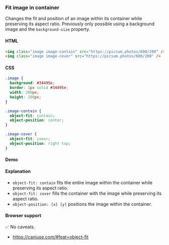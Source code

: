 ### Fit image in container

Changes the fit and position of an image within its container while preserving its aspect ratio. Previously only possible using a background image and the `background-size` property.

#### HTML

```html
<img class="image image-contain" src="https://picsum.photos/600/200" />
<img class="image image-cover" src="https://picsum.photos/600/200" />
```

#### CSS

```css
.image {
  background: #34495e;
  border: 1px solid #34495e;
  width: 200px;
  height: 200px;
}

.image-contain {
  object-fit: contain;
  object-position: center;
}

.image-cover {
  object-fit: cover;
  object-position: right top;
}
```

#### Demo

#### Explanation

- `object-fit: contain` fits the entire image within the container while preserving its aspect ratio.
- `object-fit: cover` fills the container with the image while preserving its aspect ratio.
- `object-position: [x] [y]` positions the image within the container.

#### Browser support

<span class="snippet__support-note">✅ No caveats.</span>

- https://caniuse.com/#feat=object-fit

<!-- tags: layout, visual -->
<!-- date: 2018-10-31 -->

